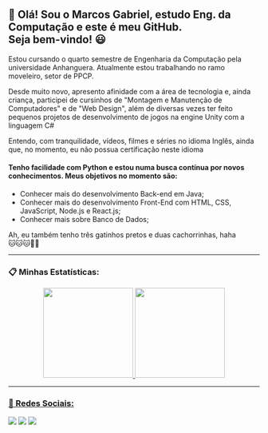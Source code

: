 ## 👋 Olá! Sou o Marcos Gabriel, estudo Eng. da Computação e este é meu GitHub. <br> Seja bem-vindo! 😃

Estou cursando o quarto semestre de Engenharia da Computação pela universidade Anhanguera. Atualmente estou trabalhando no ramo moveleiro, setor de PPCP.

Desde muito novo, apresento afinidade com a área de tecnologia e, ainda criança, participei de cursinhos de "Montagem e Manutenção de Computadores" e de "Web Design", além de diversas vezes ter feito pequenos projetos de desenvolvimento de jogos na engine Unity com a linguagem C#

Entendo, com tranquilidade, vídeos, filmes e séries no idioma Inglês, ainda que, no momento, eu não possua certificação neste idioma

#### Tenho facilidade com Python e estou numa busca contínua por novos conhecimentos. Meus objetivos no momento são:
- Conhecer mais do desenvolvimento Back-end em Java;
- Conhecer mais do desenvolvimento Front-End com HTML, CSS, JavaScript, Node.js e React.js;
- Conhecer mais sobre Banco de Dados;

Ah, eu também tenho três gatinhos pretos e duas cachorrinhas, haha <br> 🐱🐱🐱🐶🐶

<hr>

### 📋 Minhas Estatísticas:

<div align="center" white-space="nowrap">
  <a href="https://github.com/Gevigier">
  <img height="180em" src="https://github-readme-stats-gevigier.vercel.app/api?username=Gevigier&show_icons=true&theme=dracula&include_all_commits=true&count_private=true"/>
  <img height="180em" src="https://github-readme-stats-gevigier.vercel.app/api/top-langs/?username=Gevigier&layout=compact&langs_count=7&theme=dracula"/>
</div>

<hr>
   
### 👥 Redes Sociais:
<div> 
  <a href="https://www.linkedin.com/in/marcos-gabriel-gevigier/" target="_blank"><img src="https://img.shields.io/badge/-LinkedIn-%230077B5?style=for-the-badge&logo=linkedin&logoColor=white" target="_blank"></a>
  <a href="https://www.instagram.com/mrcosgabg/" target="_blank"><img src="https://img.shields.io/badge/-Instagram-%23E4405F?style=for-the-badge&logo=instagram&logoColor=white" target="_blank"></a>
  <a href="https://visitcount.itsvg.in">
  <img src="https://visitcount.itsvg.in/api?id=Gevigier&label=Profile%20Views&color=11&icon=3&pretty=false" />
</a>
</div>

